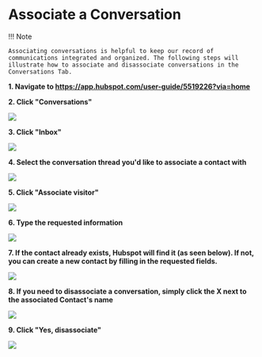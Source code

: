 # Associate a Conversation

!!! Note

    Associating conversations is helpful to keep our record of communications integrated and organized. The following steps will illustrate how to associate and disassociate conversations in the Conversations Tab.

**1. Navigate to <https://app.hubspot.com/user-guide/5519226?via=home>**

**2. Click "Conversations"**

![](https://image.scribehow-prod.com/BN3vX4tf96pBQAVT2WTThcy2JvxYW4rGMEzy7dDZK2k/zoom:0.3750837240455459/enlarge:true/crop:1493:840:nowe:0:0/wm:0.8:nowe:145:-9:0.17857142857142858/aHR0cHM6Ly9jb2xvbnktcmVjb3JkZXIuczMuYW1hem9uYXdzLmNvbS9maWxlcy8yMDIyLTA5LTI2L2FlZjhmMTdiLTFjMGUtNDVlZS1iMGU1LTQzNGU0MDgyYjJlYS9hc2NyZWVuc2hvdC5qcGVn)

**3. Click "Inbox"**

![](https://image.scribehow-prod.com/vtLjtTOkOy58nDMAEdqXr2UgA_r0PWiaMCvAlOY056Q/zoom:0.3750837240455459/enlarge:true/crop:1493:840:nowe:0:0/wm:0.8:nowe:133:37:0.17857142857142858/aHR0cHM6Ly9jb2xvbnktcmVjb3JkZXIuczMuYW1hem9uYXdzLmNvbS9maWxlcy8yMDIyLTA5LTI2L2E3MDRjODBiLTYyZTctNGM1MC04YzE4LTliMjc1NGYxYzdiNy9hc2NyZWVuc2hvdC5qcGVn)

**4. Select the conversation thread you'd like to associate a contact with**

![](https://image.scribehow-prod.com/NxoIIIzWvsHtGE_YAWr5eV_R4nEf1f_BmOKVVQcO4Pc/zoom:0.3750837240455459/enlarge:true/crop:1493:840:nowe:29:280/wm:0.8:nowe:255:132:0.17857142857142858/aHR0cHM6Ly9jb2xvbnktcmVjb3JkZXIuczMuYW1hem9uYXdzLmNvbS9maWxlcy8yMDIyLTA5LTI2Lzg3MzMzZGU2LTczZmYtNDYzOC1iMWU4LTc0ZjcxM2I0MmRhZS9hc2NyZWVuc2hvdC5qcGVn)

**5. Click "Associate visitor"**

![](https://image.scribehow-prod.com/2cj58LQi_1V5tB-OnNK23hepGWTMppiwiUx56i0aueM/zoom:0.3750837240455459/enlarge:true/crop:1493:840:nowe:1386:70/wm:0.8:nowe:409:132:0.17857142857142858/aHR0cHM6Ly9jb2xvbnktcmVjb3JkZXIuczMuYW1hem9uYXdzLmNvbS9maWxlcy8yMDIyLTA5LTI2L2Y3ZDE3YWJkLTUyOTYtNDg4Ni04YThmLWMxNDdjNjM1NTkxOC9hc2NyZWVuc2hvdC5qcGVn)

**6. Type the requested information**

![](https://image.scribehow-prod.com/sy09Q_U105i5paTiW3Kr7YgdsPv9mIpPIAV36l-nUM4/zoom:0.3750837240455459/enlarge:true/crop:1493:840:nowe:917:140/wm:0.8:nowe:255:132:0.17857142857142858/aHR0cHM6Ly9jb2xvbnktcmVjb3JkZXIuczMuYW1hem9uYXdzLmNvbS9maWxlcy8yMDIyLTA5LTI2L2Y4OWJiNTUwLTlkMGYtNGE1My1hZDc2LTBiZjQ4ZGM1ZDFiNi9hc2NyZWVuc2hvdC5qcGVn)

**7. If the contact already exists, Hubspot will find it (as seen below). If not, you can create a new contact by filling in the requested fields.**

![](https://image.scribehow-prod.com/rINCVOJYxhjiFEz1SWRPGk2s8xc7IQ5VEReMYfY82t4/zoom:0.3750837240455459/enlarge:true/crop:1493:840:nowe:993:616/wm:0.8:nowe:255:197:0.17857142857142858/aHR0cHM6Ly9jb2xvbnktcmVjb3JkZXIuczMuYW1hem9uYXdzLmNvbS9maWxlcy8yMDIyLTA5LTI2LzMwNWY0OGU2LTkyOWQtNDE1ZC1iMDE2LTRkODE4ZjJiNjAyNy9hc2NyZWVuc2hvdC5qcGVn)

**8. If you need to disassociate a conversation, simply click the X next to the associated Contact's name**

![](https://image.scribehow-prod.com/3uKHWswsWUUkJQPfDQtX_mwsNNHSCwmTqAhORcvWwmw/zoom:0.3750837240455459/enlarge:true/crop:1493:840:nowe:1386:8/wm:0.8:nowe:508:132:0.17857142857142858/aHR0cHM6Ly9jb2xvbnktcmVjb3JkZXIuczMuYW1hem9uYXdzLmNvbS9maWxlcy8yMDIyLTA5LTI2LzllZDRlOWU4LWVhZmYtNDg3OS1hYzA3LTViYzAyNjdmNzAwOC9hc2NyZWVuc2hvdC5qcGVn)

**9. Click "Yes, disassociate"**

![](https://image.scribehow-prod.com/gu-jntK8C_2ggs3_s20fJKoYYkghhk01Z2EkiAyvwkM/zoom:0.3750837240455459/enlarge:true/crop:1493:840:nowe:461:318/wm:0.8:nowe:255:132:0.17857142857142858/aHR0cHM6Ly9jb2xvbnktcmVjb3JkZXIuczMuYW1hem9uYXdzLmNvbS9maWxlcy8yMDIyLTA5LTI2LzBjN2NjMjliLWY3YzUtNGQxZS05MzRjLTE1N2FiYjBiZWYxOS9hc2NyZWVuc2hvdC5qcGVn)
